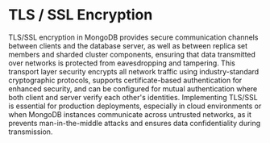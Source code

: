 # TLS / SSL Encryption

TLS/SSL encryption in MongoDB provides secure communication channels between clients and the database server, as well as between replica set members and sharded cluster components, ensuring that data transmitted over networks is protected from eavesdropping and tampering. This transport layer security encrypts all network traffic using industry-standard cryptographic protocols, supports certificate-based authentication for enhanced security, and can be configured for mutual authentication where both client and server verify each other's identities. Implementing TLS/SSL is essential for production deployments, especially in cloud environments or when MongoDB instances communicate across untrusted networks, as it prevents man-in-the-middle attacks and ensures data confidentiality during transmission.